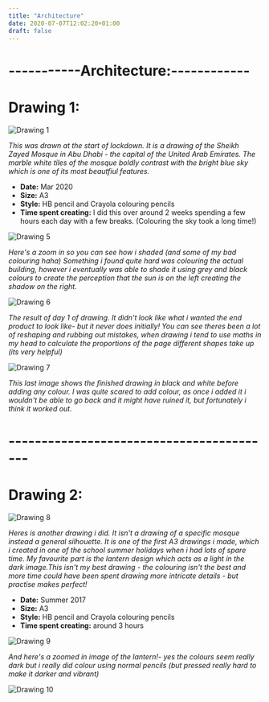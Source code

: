```yaml
---
title: "Architecture"
date: 2020-07-07T12:02:20+01:00
draft: false
---
```


# -----------Architecture:------------

# Drawing 1:
![Drawing 1](Mosque.jpeg)

*This was drawn at the start of lockdown. It is a drawing of the Sheikh Zayed Mosque in Abu Dhabi - the capital of the United Arab Emirates. The marble white tiles of the mosque boldly contrast with the bright blue sky which is one of its most beautfiul features.*
- **Date:** Mar 2020
- **Size:** A3
- **Style:** HB pencil and Crayola colouring pencils
- **Time spent creating:** I did this over around 2 weeks spending a few hours each day with a few breaks. (Colouring the sky took a long time!)

![Drawing 5](zoom.jpeg)

*Here's a zoom in so you can see how i shaded (and some of my bad colouring haha) Something i found quite hard was colouring the actual building, however i eventually was able to shade it using grey and black colours to create the perception that the sun is on the left creating the shadow on the right.* 

![Drawing 6](basic.jpeg) 

*The result of day 1 of drawing. It didn't look like what i wanted the end product to look like- but it never does initially! You can see theres been a lot of reshaping and rubbing out mistakes, when drawing i tend to use maths in my head to calculate the proportions of the page different shapes take up (its very helpful)*

![Drawing 7](Mosquebasic.jpeg)

*This last image shows the finished drawing in black and white before adding any colour. I was quite scared to add colour, as once i added it i wouldn't be able to go back and it might have ruined it, but fortunately i think it worked out.*

# -----------------------------------------

# Drawing 2:

![Drawing 8](Eiddrawing.jpeg)

*Heres is another drawing i did. It isn't a drawing of a specific mosque instead a general silhouette. It is one of the first A3 drawings i made, which i created in one of the school summer holidays when i had lots of spare time. My favourite part is the lantern design which acts as a light in the dark image.This isn't my best drawing - the colouring isn't the best and more time could have been spent drawing more intricate details - but practise makes perfect!*
- **Date:** Summer 2017
- **Size:** A3
- **Style:** HB pencil and Crayola colouring pencils
- **Time spent creating:** around 3 hours

![Drawing 9](lantern.jpeg)

*And here's a zoomed in image of the lantern!- yes the colours seem really dark but i really did colour using normal pencils (but pressed really hard to make it darker and vibrant)*

![Drawing 10](Rohtas.jpg)

